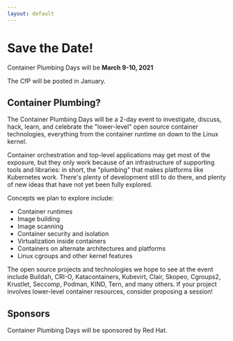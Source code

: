 ```yaml
---
layout: default
---
```


# Save the Date!

Container Plumbing Days will be **March 9-10, 2021**

The CfP will be posted in January.

## Container Plumbing?

The Container Plumbing Days will be a 2-day event to investigate, discuss, hack, learn, and celebrate the "lower-level" open source container technologies, everything from the container runtime on down to the Linux kernel.

Container orchestration and top-level applications may get most of the exposure, but they only work because of an infrastructure of supporting tools and libraries: in short, the "plumbing" that makes platforms like Kubernetes work.  There's plenty of development still to do there, and plenty of new ideas that have not yet been fully explored.

Concepts we plan to explore include:

* Container runtimes
* Image building
* Image scanning
* Container security and isolation
* Virtualization inside containers
* Containers on alternate architectures and platforms
* Linux cgroups and other kernel features

The open source projects and technologies we hope to see at the event include Buildah, CRI-O, Katacontainers, Kubevirt, Clair, Skopeo, Cgroups2, Krustlet, Seccomp, Podman, KIND, Tern, and many others.  If your project involves lower-level container resources, consider proposing a session!

## Sponsors

Container Plumbing Days will be sponsored by Red Hat.
